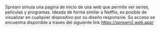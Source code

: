 Spream simula una pagina de inicio de una web que permite ver series, peliculas y programas. Ideada de forma similar a Netflix, es posible de visualizar en cualquier dispositivo por su diseño responsive. Su acceso se encuentra disponible a traves del siguiente link https://spream2.web.app/
